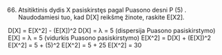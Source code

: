 66. Atsitiktinis dydis X pasiskirstęs pagal Puasono desni P (5) . Naudodamiesi tuo, kad D[X]
reikšmę žinote, raskite E[X2].

D[X] = E[X^2] - (E[X])^2
D[X] = λ = 5 (dispersija Puasono pasiskirstymo)
E[X] = λ = 5 (vidurkis Puasono pasiskirstymo)
E[X^2] = D[X] + (E[X])^2
E[X^2] = 5 + (5)^2
E[X^2] = 5 + 25
E[X^2] = 30